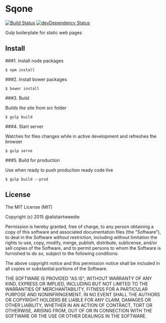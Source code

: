 # Sqone

[![Build Status](https://travis-ci.org/alistairtweedie/sqone.svg?branch=master)](https://travis-ci.org/alistairtweedie/sqone)
[![devDependency Status](https://david-dm.org/alistairtweedie/sqone/dev-status.svg)](https://david-dm.org/alistairtweedie/sqone#info=devDependencies)


Gulp boilerplate for static web pages

## Install

###1. Install node packages

	$ npm install

###2. Install bower packages

	$ bower install

###3. Build

Builds the site from src folder

	$ gulp build

###4. Start server

Watches for files changes while in active development and refreshes the browser

	$ gulp serve

###5. Build for production

Use when ready to push production ready code live

    $ gulp build --prod    

 
## License

The MIT License (MIT)

Copyright (c) 2015 @alistairtweedie

Permission is hereby granted, free of charge, to any person obtaining a copy of this software and associated documentation files (the "Software"), to deal in the Software without restriction, including without limitation the rights to use, copy, modify, merge, publish, distribute, sublicense, and/or sell copies of the Software, and to permit persons to whom the Software is furnished to do so, subject to the following conditions:

The above copyright notice and this permission notice shall be included in all copies or substantial portions of the Software.

THE SOFTWARE IS PROVIDED "AS IS", WITHOUT WARRANTY OF ANY KIND, EXPRESS OR IMPLIED, INCLUDING BUT NOT LIMITED TO THE WARRANTIES OF MERCHANTABILITY, FITNESS FOR A PARTICULAR PURPOSE AND NONINFRINGEMENT. IN NO EVENT SHALL THE AUTHORS OR COPYRIGHT HOLDERS BE LIABLE FOR ANY CLAIM, DAMAGES OR OTHER LIABILITY, WHETHER IN AN ACTION OF CONTRACT, TORT OR OTHERWISE, ARISING FROM, OUT OF OR IN CONNECTION WITH THE SOFTWARE OR THE USE OR OTHER DEALINGS IN THE SOFTWARE.
